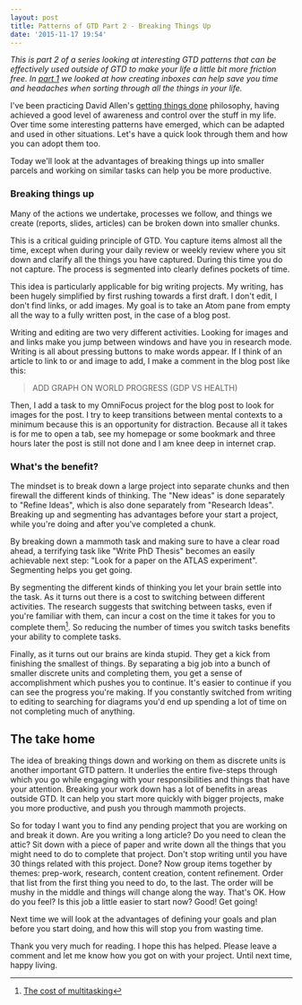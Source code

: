 ```yaml
---
layout: post
title: Patterns of GTD Part 2 - Breaking Things Up
date: '2015-11-17 19:54'
---
```


_This is part 2 of a series looking at interesting GTD patterns that can be effectively used outside of GTD to make your life a little bit more friction free. In [part 1](http://bkkkk.github.io/2015-11-10-gtd-concepts-the-inbox/) we looked at how creating inboxes can help save you time and headaches when sorting through all the things in your life._

I've been practicing David Allen's [getting things done](http://gettingthingsdone.com/fivesteps/) philosophy, having achieved a good level of awareness and control over the stuff in my life. Over time some interesting patterns have emerged, which can be adapted and used in other situations. Let's have a quick look through them and how you can adopt them too.

Today we'll look at the advantages of breaking things up into smaller parcels and working on similar tasks can help you be more productive.

### Breaking things up

Many of the actions we undertake, processes we follow, and things we create (reports, slides, articles) can be broken down into smaller chunks.

This is a critical guiding principle of GTD. You capture items almost all the time, except when during your daily review or weekly review where you sit down and clarify all the things you have captured. During this time you do not capture. The process is segmented into clearly defines pockets of time.

This idea is particularly applicable for big writing projects. My writing, has been hugely simplified by first rushing towards a first draft. I don't edit, I don't find links, or add images. My goal is to take an Atom pane from empty all the way to a fully written post, in the case of a blog post.

Writing and editing are two very different activities. Looking for images and and links make you jump between windows and have you in research mode. Writing is all about pressing buttons to make words appear. If I think of an article to link to or and image to add, I make a comment in the blog post like this:

> ADD GRAPH ON WORLD PROGRESS (GDP VS HEALTH)

Then, I add a task to my OmniFocus project for the blog post to look for images for the post. I try to keep transitions between mental contexts to a minimum because this is an opportunity for distraction. Because all it takes is for me to open a tab, see my homepage or some bookmark and three hours later the post is still not done and I am knee deep in internet crap.

### What's the benefit?

The mindset is to break down a large project into separate chunks and then firewall the different kinds of thinking. The "New ideas" is done separately to "Refine Ideas", which is also done separately from "Research Ideas". Breaking up and segmenting has advantages before your start a project, while you're doing and after you've completed a chunk.

By breaking down a mammoth task and making sure to have a clear road ahead, a terrifying task like "Write PhD Thesis" becomes an easily achievable next step: "Look for a paper on the ATLAS experiment". Segmenting helps you get going.

By segmenting the different kinds of thinking you let your brain settle into the task. As it turns out there is a cost to switching between different activities. The research suggests that switching between tasks, even if you're familiar with them, can incur a cost on the time it takes for you to complete them[^costofmultitasking]. So reducing the number of times you switch tasks benefits your ability to complete tasks.

Finally, as it turns out our brains are kinda stupid. They get a kick from finishing the smallest of things. By separating a big job into a bunch of smaller discrete units and completing them, you get a sense of accomplishment which pushes you to continue. It's easier to continue if you can see the progress you're making. If you constantly switched from writing to editing to searching for diagrams you'd end up spending a lot of time on not completing much of anything.

## The take home

The idea of breaking things down and working on them as discrete units is another important GTD pattern. It underlies the entire five-steps through which you go while engaging with your responsibilities and things that have your attention. Breaking your work down has a lot of benefits in areas outside GTD. It can help you start more quickly with bigger projects, make you more productive, and push you through mammoth projects.

So for today I want you to find any pending project that you are working on and break it down. Are you writing a long article? Do you need to clean the attic? Sit down with a piece of paper and write down all the things that you might need to do to complete that project. Don't stop writing until you have 30 things related with this project. Done? Now group items together by themes: prep-work, research, content creation, content refinement. Order that list from the first thing you need to do, to the last. The order will be mushy in the middle and things will change along the way. That's OK. How do you feel? Is this job a little easier to start now? Good! Get going!

Next time we will look at the advantages of defining your goals and plan before you start doing, and how this will stop you from wasting time.

Thank you very much for reading. I hope this has helped. Please leave a comment and let me know how you got on with your project. Until next time, happy living.

[^costofmultitasking]: [The cost of multitasking](http://www.apa.org/research/action/multitask.aspx)
